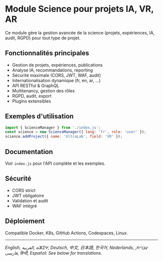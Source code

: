 # Module Science pour projets IA, VR, AR

Ce module gère la gestion avancée de la science (projets, expériences, IA, audit, RGPD) pour tout type de projet.

## Fonctionnalités principales
- Gestion de projets, expériences, publications
- Analyse IA, recommandations, reporting
- Sécurité maximale (CORS, JWT, WAF, audit)
- Internationalisation dynamique (fr, en, ar, ...)
- API RESTful & GraphQL
- Multitenancy, gestion des rôles
- RGPD, audit, export
- Plugins extensibles

## Exemples d'utilisation
```js
import { ScienceManager } from './index.js';
const science = new ScienceManager({ lang: 'fr', role: 'user' });
science.addProject({ name: 'UltraLab', field: 'VR' });
```

## Documentation
Voir `index.js` pour l'API complète et les exemples.

## Sécurité
- CORS strict
- JWT obligatoire
- Validation et audit
- WAF intégré

## Déploiement
Compatible Docker, K8s, GitHub Actions, Codespaces, Linux.

---
*English, العربية, ⴰⵣⵉⵖ, Deutsch, 中文, 日本語, 한국어, Nederlands, עִבְרִית, فارسی, हिन्दी, Español: See below for translations.*
